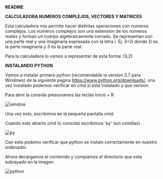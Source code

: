 **README**

**CALCULADORA NUMEROS COMPLEJOS, VECTORES Y MATRICES**

Esta calculadora nos permite hacer distintas operaciones con numeros complejos. Los numeros complejos
son una extensión de los números reales y forman un cuerpo algebraicamente cerrado. Se representan con
una parte real y una imaginaria expresada con la letra i.
Ej:
 3+2i donde 2i es la parte imaginaria y 3 es la parte real.

Para la calculadora lo vamos a representar de esta forma:
 (3,2) 

**INSTALANDO PYTHON**

Vamos a instalar primero python (recomendable la version 3.7 para Windows) de la siguiente pagina
https://www.python.org/downloads/, una vez instalado podemos verificar en cmd si esta instalado y que
version.

Para abrir la consola presionamos las teclas inicio + R

![window](https://user-images.githubusercontent.com/46855679/64225937-16432100-cea3-11e9-9d21-b5403dfe4fd1.JPG)

Una vez esto, escribimos en la pequeña pantalla cmd.

Cuando este abierto cmd (o consola) escribimos 'py' (sin comillas)

![py](https://user-images.githubusercontent.com/46855679/64225594-9f595880-cea1-11e9-8311-b047bb101c01.JPG)

Con esto podemo verificar que python se instalo correctamente en nuestro ordenador.

Ahora decargamos el contenido y compiamos el directorio que esta subrayado en la imagen.

![python](https://user-images.githubusercontent.com/46855679/64278637-d451c380-cf12-11e9-8ddd-d577b274cf8b.PNG)


